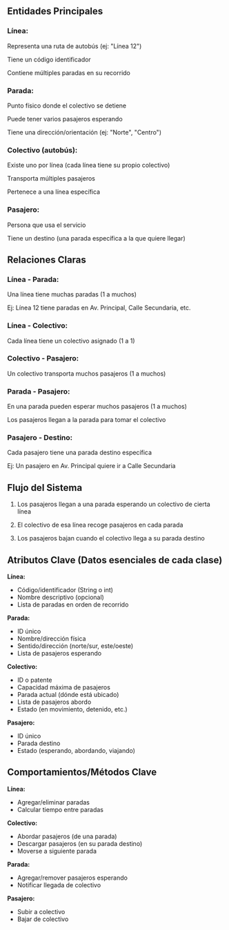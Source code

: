 ## Entidades Principales
### Línea:

Representa una ruta de autobús (ej: "Línea 12")

Tiene un código identificador

Contiene múltiples paradas en su recorrido

### Parada:

Punto físico donde el colectivo se detiene

Puede tener varios pasajeros esperando

Tiene una dirección/orientación (ej: "Norte", "Centro")

### Colectivo (autobús):

Existe uno por línea (cada línea tiene su propio colectivo)

Transporta múltiples pasajeros

Pertenece a una línea específica

### Pasajero:

Persona que usa el servicio

Tiene un destino (una parada específica a la que quiere llegar)

## Relaciones Claras
### Línea - Parada:

Una línea tiene muchas paradas (1 a muchos)

Ej: Línea 12 tiene paradas en Av. Principal, Calle Secundaria, etc.

### Línea - Colectivo:

Cada línea tiene un colectivo asignado (1 a 1)

### Colectivo - Pasajero:

Un colectivo transporta muchos pasajeros (1 a muchos)

### Parada - Pasajero:

En una parada pueden esperar muchos pasajeros (1 a muchos)

Los pasajeros llegan a la parada para tomar el colectivo

### Pasajero - Destino:

Cada pasajero tiene una parada destino específica

Ej: Un pasajero en Av. Principal quiere ir a Calle Secundaria

## Flujo del Sistema
1. Los pasajeros llegan a una parada esperando un colectivo de cierta línea

2. El colectivo de esa línea recoge pasajeros en cada parada

3. Los pasajeros bajan cuando el colectivo llega a su parada destino

## Atributos Clave (Datos esenciales de cada clase)
**Línea:**
- Código/identificador (String o int)
- Nombre descriptivo (opcional)
- Lista de paradas en orden de recorrido

**Parada:**
- ID único
- Nombre/dirección física
- Sentido/dirección (norte/sur, este/oeste)
- Lista de pasajeros esperando

**Colectivo:**
- ID o patente
- Capacidad máxima de pasajeros
- Parada actual (dónde está ubicado)
- Lista de pasajeros abordo
- Estado (en movimiento, detenido, etc.)

**Pasajero:**

- ID único
- Parada destino
- Estado (esperando, abordando, viajando)

## Comportamientos/Métodos Clave
**Línea:**

- Agregar/eliminar paradas
- Calcular tiempo entre paradas

**Colectivo:**

- Abordar pasajeros (de una parada)
- Descargar pasajeros (en su parada destino)
- Moverse a siguiente parada

**Parada:**

- Agregar/remover pasajeros esperando
- Notificar llegada de colectivo

**Pasajero:**

- Subir a colectivo
- Bajar de colectivo